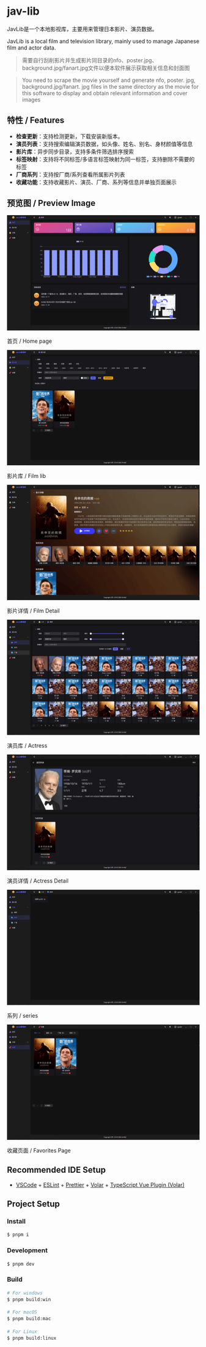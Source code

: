 # jav-lib

JavLib是一个本地影视库，主要用来管理日本影片、演员数据。

JavLib is a local film and television library, mainly used to manage Japanese film and actor data.

> 需要自行刮削影片并生成影片同目录的nfo、poster.jpg、background.jpg/fanart.jpg文件以便本软件展示获取相关信息和封面图

> You need to scrape the movie yourself and generate nfo, poster. jpg, background.jpg/fanart. jpg files in the same directory as the movie for this software to display and obtain relevant information and cover images

## 特性 / Features

- **检查更新**：支持检测更新，下载安装新版本。
- **演员列表**：支持搜索编辑演员数据，如头像、姓名、别名、身材颜值等信息
- **影片库**：异步同步目录，支持多条件筛选排序搜索
- **标签映射**：支持将不同标签/多语言标签映射为同一标签，支持删除不需要的标签
- **厂商系列**：支持按厂商/系列查看所属影片列表
- **收藏功能**：支持收藏影片、演员、厂商、系列等信息并单独页面展示

## 预览图 / Preview Image

![首页/Home page](/readme/dashboard.png)

首页 / Home page

![影片库/Film lib](/readme/film-lib.png)

影片库 / Film lib

![影片详情/Film Detail](/readme/film-detail.png)

影片详情 / Film Detail

![演员库/Actress](/readme/actress.png)

演员库 / Actress

![演员详情/Actress Detail](/readme/actress-detail.png)

演员详情 / Actress Detail

![系列/Series](/readme/series.png)

系列 / series

![收藏页面/Favorites](/readme/favorites.png)

收藏页面 / Favorites Page

## Recommended IDE Setup

- [VSCode](https://code.visualstudio.com/) + [ESLint](https://marketplace.visualstudio.com/items?itemName=dbaeumer.vscode-eslint) + [Prettier](https://marketplace.visualstudio.com/items?itemName=esbenp.prettier-vscode) + [Volar](https://marketplace.visualstudio.com/items?itemName=Vue.volar) + [TypeScript Vue Plugin (Volar)](https://marketplace.visualstudio.com/items?itemName=Vue.vscode-typescript-vue-plugin)

## Project Setup

### Install

```bash
$ pnpm i
```

### Development

```bash
$ pnpm dev
```

### Build

```bash
# For windows
$ pnpm build:win

# For macOS
$ pnpm build:mac

# For Linux
$ pnpm build:linux
```
